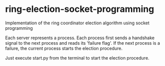 # ring-election-socket-programming
Implementation of the ring coordinator election algorithm using socket programming

Each server represents a process. Each process first sends a handshake signal to the next process and reads its 'failure flag'. If the next process is a failure, the current process starts the election procedure.

Just execute start.py from the terminal to start the election procedure.

